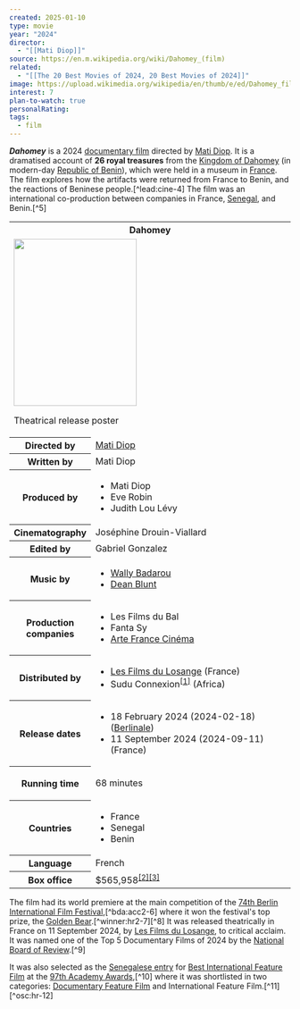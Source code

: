 ```yaml
---
created: 2025-01-10
type: movie
year: "2024"
director:
  - "[[Mati Diop]]"
source: https://en.m.wikipedia.org/wiki/Dahomey_(film)
related:
  - "[[The 20 Best Movies of 2024, 20 Best Movies of 2024]]"
image: https://upload.wikimedia.org/wikipedia/en/thumb/e/ed/Dahomey_film_poster.jpg/220px-Dahomey_film_poster.jpg
interest: 7
plan-to-watch: true
personalRating:
tags:
  - film
---
```

***Dahomey*** is a 2024 [documentary film](https://en.m.wikipedia.org/wiki/Documentary_film "Documentary film") directed by [Mati Diop](https://en.m.wikipedia.org/wiki/Mati_Diop "Mati Diop"). It is a dramatised account of **26 royal treasures** from the [Kingdom of Dahomey](https://en.m.wikipedia.org/wiki/Dahomey "Dahomey") (in modern-day [Republic of Benin](https://en.m.wikipedia.org/wiki/Benin "Benin")), which were held in a museum in [France](https://en.m.wikipedia.org/wiki/France "France"). The film explores how the artifacts were returned from France to Benin, and the reactions of Beninese people.[^lead:cine-4] The film was an international co-production between companies in France, [Senegal](https://en.m.wikipedia.org/wiki/Senegal "Senegal"), and Benin.[^5]

<table><tbody><tr><th colspan="2">Dahomey</th></tr><tr><td colspan="2"><span><a href="https://en.m.wikipedia.org/wiki/File:Dahomey_film_poster.jpg"><img src="https://upload.wikimedia.org/wikipedia/en/thumb/e/ed/Dahomey_film_poster.jpg/220px-Dahomey_film_poster.jpg" width="220" height="299"></a></span><p>Theatrical release poster</p></td></tr><tr><th scope="row">Directed by</th><td><a href="https://en.m.wikipedia.org/wiki/Mati_Diop">Mati Diop</a></td></tr><tr><th scope="row">Written by</th><td>Mati Diop</td></tr><tr><th scope="row">Produced by</th><td><div><ul><li>Mati Diop</li><li>Eve Robin</li><li>Judith Lou Lévy</li></ul></div></td></tr><tr><th scope="row">Cinematography</th><td>Joséphine Drouin-Viallard</td></tr><tr><th scope="row">Edited by</th><td>Gabriel Gonzalez</td></tr><tr><th scope="row">Music by</th><td><div><ul><li><a href="https://en.m.wikipedia.org/wiki/Wally_Badarou">Wally Badarou</a></li><li><a href="https://en.m.wikipedia.org/wiki/Dean_Blunt">Dean Blunt</a></li></ul></div></td></tr><tr><th scope="row"><p>Production<br>companies</p></th><td><div><ul><li>Les Films du Bal</li><li>Fanta Sy</li><li><a href="https://en.m.wikipedia.org/wiki/Arte_France_Cin%C3%A9ma">Arte France Cinéma</a></li></ul></div></td></tr><tr><th scope="row">Distributed by</th><td><div><ul><li><a href="https://en.m.wikipedia.org/wiki/Les_Films_du_Losange">Les Films du Losange</a> (France)</li><li>Sudu Connexion<sup><a href="https://en.m.wikipedia.org/wiki/#cite_note-1"><span>[</span>1<span>]</span></a></sup> (Africa)</li></ul></div></td></tr><tr><th scope="row"><p>Release dates</p></th><td><div><ul><li>18&nbsp;February&nbsp;2024<span>&nbsp;(<span>2024-02-18</span>)</span> (<a href="https://en.m.wikipedia.org/wiki/74th_Berlin_International_Film_Festival">Berlinale</a>)</li><li>11&nbsp;September&nbsp;2024<span>&nbsp;(<span>2024-09-11</span>)</span> (France)</li></ul></div></td></tr><tr><th scope="row"><p>Running time</p></th><td>68 minutes</td></tr><tr><th scope="row">Countries</th><td><div><ul><li>France</li><li>Senegal</li><li>Benin</li></ul></div></td></tr><tr><th scope="row">Language</th><td>French</td></tr><tr><th scope="row">Box office</th><td>$565,958<sup><a href="https://en.m.wikipedia.org/wiki/#cite_note-bo:mojo-2"><span>[</span>2<span>]</span></a></sup><sup><a href="https://en.m.wikipedia.org/wiki/#cite_note-The_Numbers-3"><span>[</span>3<span>]</span></a></sup></td></tr></tbody></table>

The film had its world premiere at the main competition of the [74th Berlin International Film Festival](https://en.m.wikipedia.org/wiki/74th_Berlin_International_Film_Festival "74th Berlin International Film Festival"),[^bda:acc2-6] where it won the festival's top prize, the [Golden Bear](https://en.m.wikipedia.org/wiki/Golden_Bear "Golden Bear").[^winner:hr2-7][^8] It was released theatrically in France on 11 September 2024, by [Les Films du Losange](https://en.m.wikipedia.org/wiki/Les_Films_du_Losange "Les Films du Losange"), to critical acclaim. It was named one of the Top 5 Documentary Films of 2024 by the [National Board of Review](https://en.m.wikipedia.org/wiki/National_Board_of_Review "National Board of Review").[^9]

It was also selected as the [Senegalese entry](https://en.m.wikipedia.org/wiki/List_of_Senegalese_submissions_for_the_Academy_Award_for_Best_International_Feature_Film "List of Senegalese submissions for the Academy Award for Best International Feature Film") for [Best International Feature Film](https://en.m.wikipedia.org/wiki/Academy_Award_for_Best_International_Feature_Film "Academy Award for Best International Feature Film") at the [97th Academy Awards](https://en.m.wikipedia.org/wiki/97th_Academy_Awards "97th Academy Awards"),[^10] where it was shortlisted in two categories: [Documentary Feature Film](https://en.m.wikipedia.org/wiki/Academy_Award_for_Best_Documentary_Feature_Film "Academy Award for Best Documentary Feature Film") and International Feature Film.[^11][^osc:hr-12]